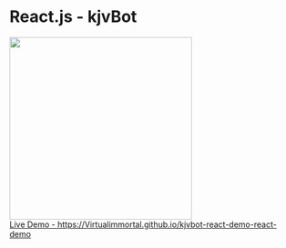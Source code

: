 # React.js - kjvBot
<p>
<a href="https://Virtualimmortal.github.io/kjvbot-react-demo-react-demo" target="blank" >
  <img width="320" src="https://Virtualimmortal.github.io/kjvbot-react-demo/images/kjvbot-logo-256.png" /><br/> Live Demo - https://Virtualimmortal.github.io/kjvbot-react-demo-react-demo
</a>
</p>
